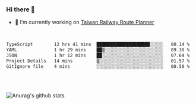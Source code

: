 ### Hi there 👋

- 🔭 I’m currently working on [Taiwan Railway Route Planner](https://github.com/Taiwan-Railway-Route-Planner)

<br/>

<!--START_SECTION:waka-->

```txt
TypeScript        12 hrs 41 mins  ████████████████████░░░░░   80.14 %
YAML              1 hr 29 mins    ██▒░░░░░░░░░░░░░░░░░░░░░░   09.38 %
JSON              1 hr 12 mins    ██░░░░░░░░░░░░░░░░░░░░░░░   07.64 %
Project Details   14 mins         ▒░░░░░░░░░░░░░░░░░░░░░░░░   01.57 %
GitIgnore file    4 mins          ░░░░░░░░░░░░░░░░░░░░░░░░░   00.50 %
```

<!--END_SECTION:waka-->

<br/>
<br/>

![Anurag's github stats](https://github-readme-stats.vercel.app/api?username=DepickereSven&show_icons=true&theme=tokyonight)



<!--
**DepickereSven/DepickereSven** is a ✨ _special_ ✨ repository because its `README.md` (this file) appears on your GitHub profile.

Here are some ideas to get you started:

- 🔭 I’m currently working on ...
- 🌱 I’m currently learning ...
- 👯 I’m looking to collaborate on ...
- 🤔 I’m looking for help with ...
- 💬 Ask me about ...
- 📫 How to reach me: ...
- 😄 Pronouns: ...
- ⚡ Fun fact: ...
-->
